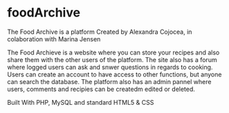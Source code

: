 # foodArchive

The Food Archive is a platform Created by Alexandra Cojocea, in colaboration with Marina Jensen

The Food Archieve is a website where you can store your recipes and also share them with the other users of the platform. The site also has a forum where logged users can ask and snwer questions in regards to cooking. 
Users can create an account to have access to other functions, but anyone can search the database.
The platform also has an admin pannel where users, comments and recipies can be createdm edited or deleted.

Built With PHP, MySQL and standard HTML5 & CSS
